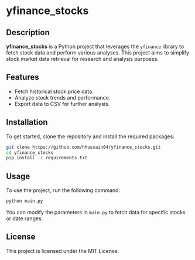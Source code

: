 # yfinance_stocks

## Description
**yfinance_stocks** is a Python project that leverages the `yfinance` library to fetch stock data and perform various analyses. This project aims to simplify stock market data retrieval for research and analysis purposes.

## Features
- Fetch historical stock price data.
- Analyze stock trends and performance.
- Export data to CSV for further analysis.

## Installation
To get started, clone the repository and install the required packages:

```bash
git clone https://github.com/hhussain04/yfinance_stocks.git
cd yfinance_stocks
pip install -r requirements.txt
```

## Usage
To use the project, run the following command:

```bash
python main.py
```

You can modify the parameters in `main.py` to fetch data for specific stocks or date ranges.


## License
This project is licensed under the MIT License.
